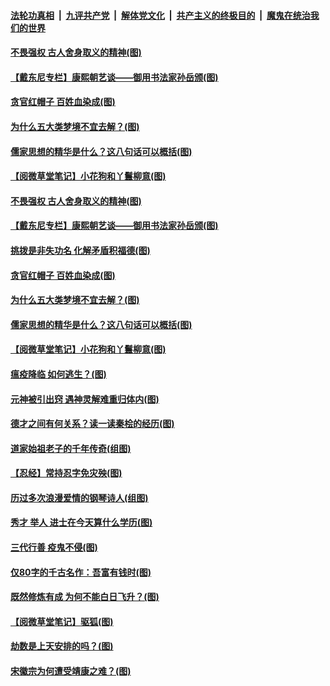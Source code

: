 

####  [法轮功真相](../../../../basic/blob/master/README.md?t=01302131) &nbsp;|&nbsp; [九评共产党](../../../../9ping.md/blob/master/README.md?t=01302131) &nbsp;|&nbsp; [解体党文化](../../../../jtdwh.md/blob/master/README.md?t=01302131)  &nbsp;|&nbsp; [共产主义的终极目的](../../../../gczydzjmd.md/blob/master/README.md?t=01302131) &nbsp;|&nbsp; [魔鬼在统治我们的世界](../../../../mgztzwmdsj.md/blob/master/README.md?t=01302131) 

#### [不畏强权 古人舍身取义的精神(图)](../pages/p7/960715.md?t=01302131) 

#### [【戴东尼专栏】康熙朝艺谈——御用书法家孙岳颁(图)](../pages/p7/951877.md?t=01302131) 

#### [贪官红帽子 百姓血染成(图)](../pages/p7/960605.md?t=01302131) 

#### [为什么五大类梦境不宜去解？(图)](../pages/p7/960079.md?t=01302131) 

#### [儒家思想的精华是什么？这八句话可以概括(图)](../pages/p7/960534.md?t=01302131) 

#### [【阅微草堂笔记】小花狗和丫鬟柳意(图)](../pages/p7/956842.md?t=01302131) 

#### [不畏强权 古人舍身取义的精神(图)](../pages/p7/960715.md?t=01302131) 

#### [【戴东尼专栏】康熙朝艺谈——御用书法家孙岳颁(图)](../pages/p7/951877.md?t=01302131) 

#### [挑拨是非失功名 化解矛盾积福德(图)](../pages/p7/960593.md?t=01302131) 

#### [贪官红帽子 百姓血染成(图)](../pages/p7/960605.md?t=01302131) 

#### [为什么五大类梦境不宜去解？(图)](../pages/p7/960079.md?t=01302131) 

#### [儒家思想的精华是什么？这八句话可以概括(图)](../pages/p7/960534.md?t=01302131) 

#### [【阅微草堂笔记】小花狗和丫鬟柳意(图)](../pages/p7/956842.md?t=01302131) 

#### [瘟疫降临 如何逃生？(图)](../pages/p7/960475.md?t=01302131) 

#### [元神被引出窍 遇神灵解难重归体内(图)](../pages/p7/960375.md?t=01302131) 

#### [德才之间有何关系？读一读秦桧的经历(图)](../pages/p7/960300.md?t=01302131) 

#### [道家始祖老子的千年传奇(组图)](../pages/p7/960076.md?t=01302131) 

#### [【忍经】常持忍字免灾殃(图)](../pages/p7/960270.md?t=01302131) 

#### [历过多次浪漫爱情的钢琴诗人(组图)](../pages/p7/959841.md?t=01302131) 

#### [秀才 举人 进士在今天算什么学历(图)](../pages/p7/960144.md?t=01302131) 

#### [三代行善 疫鬼不侵(图)](../pages/p7/960269.md?t=01302131) 

#### [仅80字的千古名作：吾富有钱时(图)](../pages/p7/960045.md?t=01302131) 

#### [既然修炼有成 为何不能白日飞升？(图)](../pages/p7/960056.md?t=01302131) 

#### [【阅微草堂笔记】驱狐(图)](../pages/p7/956836.md?t=01302131) 

#### [劫数是上天安排的吗？(图)](../pages/p7/959895.md?t=01302131) 

#### [宋徽宗为何遭受靖康之难？(图)](../pages/p7/959877.md?t=01302131) 

